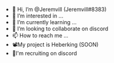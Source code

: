 - 👋 Hi, I’m @Jeremvill (Jeremvill#8383)
- 👀 I’m interested in ...
- 🌱 I’m currently learning ...
- 💞️ I’m looking to collaborate on discord
- 📫 How to reach me ...
- 📽My project is Heberking (SOON)
- 📜I'm recruiting on discord 
<!---
Jeremvill/Jeremvill is a ✨ special ✨ repository because its `README.md` (this file) appears on your GitHub profile.
You can click the Preview link to take a look at your changes.
--->
